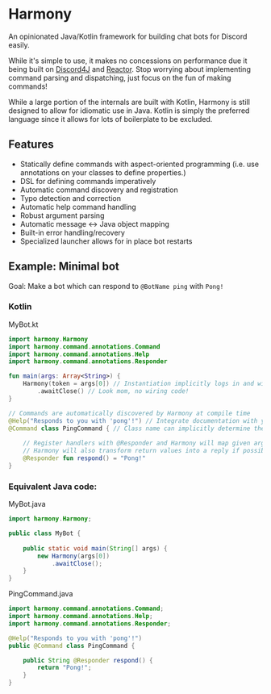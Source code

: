 # Harmony

An opinionated Java/Kotlin framework for building chat
bots for Discord easily. 

While it's simple to use, it makes no concessions on 
performance due it being built on 
[Discord4J](https://discord4j.com) and 
[Reactor](https://projectreactor.io/). Stop worrying
about implementing command parsing and dispatching,
just focus on the fun of making commands!

While a large portion of the internals are built with 
Kotlin, Harmony is still designed to allow for idiomatic
use in Java. Kotlin is simply the preferred language 
since it allows for lots of boilerplate to be excluded.

## Features
* Statically define commands with aspect-oriented programming 
(i.e. use annotations on your classes to define properties.)
* DSL for defining commands imperatively
* Automatic command discovery and registration
* Typo detection and correction
* Automatic help command handling
* Robust argument parsing
* Automatic message <-> Java object mapping
* Built-in error handling/recovery
* Specialized launcher allows for in place bot restarts

## Example: Minimal bot
Goal: Make a bot which can respond to `@BotName ping`
with `Pong!`

### Kotlin
MyBot.kt
```kotlin
import harmony.Harmony
import harmony.command.annotations.Command
import harmony.command.annotations.Help
import harmony.command.annotations.Responder

fun main(args: Array<String>) {
    Harmony(token = args[0]) // Instantiation implicitly logs in and wires all commands
        .awaitClose() // Look mom, no wiring code!
}

// Commands are automatically discovered by Harmony at compile time
@Help("Responds to you with 'pong'!") // Integrate documentation with your code
@Command class PingCommand { // Class name can implicitly determine the command name
    
    // Register handlers with @Responder and Harmony will map given arguments to the best fitting command handler
    // Harmony will also transform return values into a reply if possible/logical to do so
    @Responder fun respond() = "Pong!"
}
```

### Equivalent Java code:
MyBot.java
```java
import harmony.Harmony;

public class MyBot {
    
    public static void main(String[] args) {
        new Harmony(args[0])
            .awaitClose();
    }
}
```

PingCommand.java
```java
import harmony.command.annotations.Command;
import harmony.command.annotations.Help;
import harmony.command.annotations.Responder;

@Help("Responds to you with 'pong'!")
public @Command class PingCommand {

    public String @Responder respond() {
        return "Pong!";
    } 
}
```
